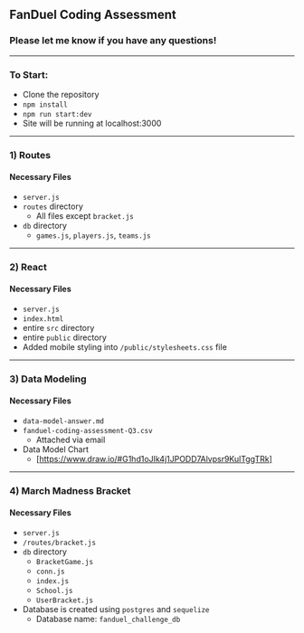 ## FanDuel Coding Assessment
### Please let me know if you have any questions!
---
### To Start:
* Clone the repository
* `npm install`
* `npm run start:dev`
* Site will be running at localhost:3000
---
### 1) Routes
#### Necessary Files
* `server.js`
* `routes` directory
  * All files except `bracket.js`
* `db` directory
  * `games.js`, `players.js`, `teams.js`
---
### 2) React
#### Necessary Files
* `server.js`
* `index.html`
* entire `src` directory
* entire `public` directory
* Added mobile styling into `/public/stylesheets.css` file
---
### 3) Data Modeling
#### Necessary Files
* `data-model-answer.md`
* `fanduel-coding-assessment-Q3.csv`
  * Attached via email
* Data Model Chart
  * [https://www.draw.io/#G1hd1oJIk4j1JPODD7Alvpsr9KulTggTRk]
---
### 4) March Madness Bracket
#### Necessary Files
* `server.js`
* `/routes/bracket.js`
* `db` directory
  * `BracketGame.js`
  * `conn.js`
  * `index.js`
  * `School.js`
  * `UserBracket.js`
* Database is created using `postgres` and `sequelize`
  * Database name: `fanduel_challenge_db`
